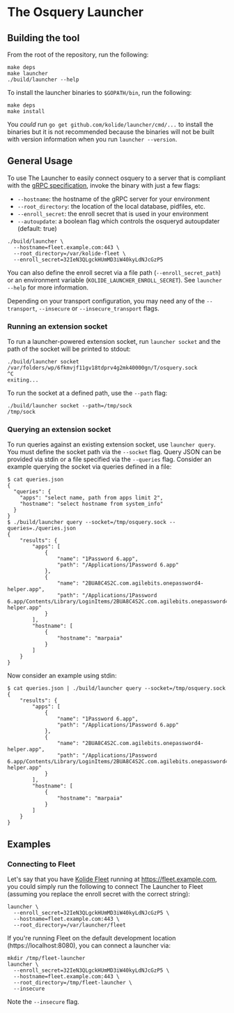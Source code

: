 # The Osquery Launcher

## Building the tool

From the root of the repository, run the following:

```
make deps
make launcher
./build/launcher --help
```

To install the launcher binaries to `$GOPATH/bin`, run the following:

```
make deps
make install
```

You *could* run `go get github.com/kolide/launcher/cmd/...` to install the binaries but it is not recommended because the binaries will not be built with version information when you run `launcher --version`.

## General Usage

To use The Launcher to easily connect osquery to a server that is compliant with the [gRPC specification](https://github.com/kolide/agent-api/blob/main/agent_api.proto), invoke the binary with just a few flags:

- `--hostname`: the hostname of the gRPC server for your environment
- `--root_directory`: the location of the local database, pidfiles, etc.
- `--enroll_secret`: the enroll secret that is used in your environment
- `--autoupdate`: a boolean flag which controls the osqueryd autoupdater (default: true)

```
./build/launcher \
  --hostname=fleet.example.com:443 \
  --root_directory=/var/kolide-fleet \
  --enroll_secret=32IeN3QLgckHUmMD3iW40kyLdNJcGzP5
```

You can also define the enroll secret via a file path
(`--enroll_secret_path`) or an environment variable
(`KOLIDE_LAUNCHER_ENROLL_SECRET`). See `launcher --help` for more
information.

Depending on your transport configuration, you may need any of the
`--transport`, `--insecure` or `--insecure_transport` flags.

### Running an extension socket

To run a launcher-powered extension socket, run `launcher socket` and the path of the socket will be printed to stdout:

```
./build/launcher socket
/var/folders/wp/6fkmvjf11gv18tdprv4g2mk40000gn/T/osquery.sock
^C
exiting...
```

To run the socket at a defined path, use the `--path` flag:

```
./build/launcher socket --path=/tmp/sock
/tmp/sock
```

### Querying an extension socket

To run queries against an existing extension socket, use `launcher query`. You must define the socket path via the `--socket` flag. Query JSON can be provided via stdin or a file specified via the `--queries` flag. Consider an example querying the socket via queries defined in a file:

```
$ cat queries.json
{
  "queries": {
    "apps": "select name, path from apps limit 2",
    "hostname": "select hostname from system_info"
  }
}
$ ./build/launcher query --socket=/tmp/osquery.sock --queries=./queries.json
{
    "results": {
        "apps": [
            {
                "name": "1Password 6.app",
                "path": "/Applications/1Password 6.app"
            },
            {
                "name": "2BUA8C4S2C.com.agilebits.onepassword4-helper.app",
                "path": "/Applications/1Password 6.app/Contents/Library/LoginItems/2BUA8C4S2C.com.agilebits.onepassword4-helper.app"
            }
        ],
        "hostname": [
            {
                "hostname": "marpaia"
            }
        ]
    }
}
```

Now consider an example using stdin:

```
$ cat queries.json | ./build/launcher query --socket=/tmp/osquery.sock
{
    "results": {
        "apps": [
            {
                "name": "1Password 6.app",
                "path": "/Applications/1Password 6.app"
            },
            {
                "name": "2BUA8C4S2C.com.agilebits.onepassword4-helper.app",
                "path": "/Applications/1Password 6.app/Contents/Library/LoginItems/2BUA8C4S2C.com.agilebits.onepassword4-helper.app"
            }
        ],
        "hostname": [
            {
                "hostname": "marpaia"
            }
        ]
    }
}
```

## Examples

### Connecting to Fleet

Let's say that you have [Kolide Fleet](https://github.com/kolide/fleet) running at https://fleet.example.com, you could simply run the following to connect The Launcher to Fleet (assuming you replace the enroll secret with the correct string):

```
launcher \
  --enroll_secret=32IeN3QLgckHUmMD3iW40kyLdNJcGzP5 \
  --hostname=fleet.example.com:443 \
  --root_directory=/var/launcher/fleet
```

If you're running Fleet on the default development location (https://localhost:8080), you can connect a launcher via:

```
mkdir /tmp/fleet-launcher
launcher \
  --enroll_secret=32IeN3QLgckHUmMD3iW40kyLdNJcGzP5 \
  --hostname=fleet.example.com:443 \
  --root_directory=/tmp/fleet-launcher \
  --insecure
```

Note the `--insecure` flag.
